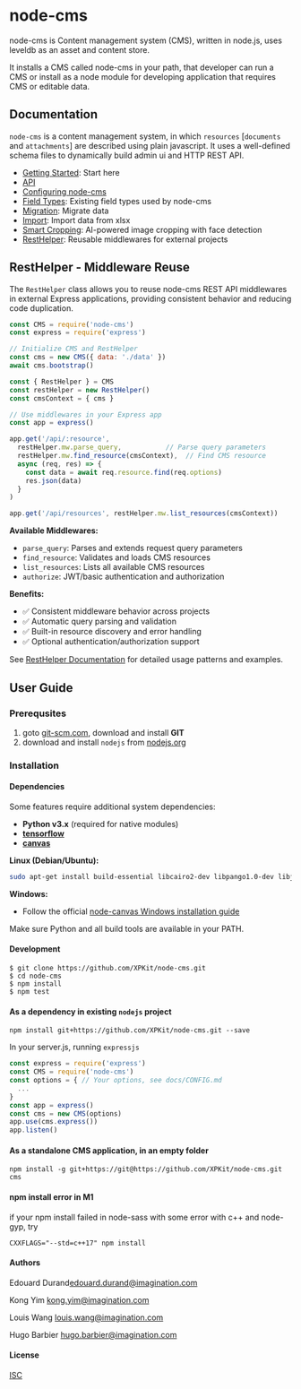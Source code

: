 # node-cms

node-cms is Content management system (CMS), written in node.js, uses leveldb as an asset and content store.

It installs a CMS called node-cms in your path, that developer can run a CMS or install as a node module for developing application that requires CMS or editable data.


## Documentation

`node-cms` is a content management system, in which `resources` [`documents` and `attachments`] are described using plain javascript. It uses a well-defined schema files to dynamically build admin ui and HTTP REST API.

-   [Getting Started](docs/GETTING_STARTED.md): Start here
-   [API](docs/API.md)
-   [Configuring node-cms](docs/CONFIG.md)
-   [Field Types](docs/FIELDS.md): Existing field types used by node-cms
-   [Migration](docs/MIGRATION.md): Migrate data
-   [Import](docs/IMPORT.md): Import data from xlsx
-   [Smart Cropping](docs/SMART_CROPPING.md): AI-powered image cropping with face detection
-   [RestHelper](docs/REST_HELPER.md): Reusable middlewares for external projects

## RestHelper - Middleware Reuse

The `RestHelper` class allows you to reuse node-cms REST API middlewares in external Express applications, providing consistent behavior and reducing code duplication.

```javascript
const CMS = require('node-cms')
const express = require('express')

// Initialize CMS and RestHelper
const cms = new CMS({ data: './data' })
await cms.bootstrap()

const { RestHelper } = CMS
const restHelper = new RestHelper()
const cmsContext = { cms }

// Use middlewares in your Express app
const app = express()

app.get('/api/:resource',
  restHelper.mw.parse_query,           // Parse query parameters
  restHelper.mw.find_resource(cmsContext),  // Find CMS resource
  async (req, res) => {
    const data = await req.resource.find(req.options)
    res.json(data)
  }
)

app.get('/api/resources', restHelper.mw.list_resources(cmsContext))
```

**Available Middlewares:**
- `parse_query`: Parses and extends request query parameters
- `find_resource`: Validates and loads CMS resources
- `list_resources`: Lists all available CMS resources
- `authorize`: JWT/basic authentication and authorization

**Benefits:**
- ✅ Consistent middleware behavior across projects
- ✅ Automatic query parsing and validation
- ✅ Built-in resource discovery and error handling
- ✅ Optional authentication/authorization support

See [RestHelper Documentation](docs/REST_HELPER.md) for detailed usage patterns and examples.

## User Guide

### Prerequsites

1. goto [git-scm.com](http://git-scm.com/), download and install **GIT**
2. download and install `nodejs` from [nodejs.org](http://nodejs.org/)

### Installation

#### Dependencies

Some features require additional system dependencies:

- **Python v3.x** (required for native modules)
- **[tensorflow](https://www.npmjs.com/package/@tensorflow/tfjs-node)**
- **[canvas](https://www.npmjs.com/package/canvas)**

**Linux (Debian/Ubuntu):**

```sh
sudo apt-get install build-essential libcairo2-dev libpango1.0-dev libjpeg-dev libgif-dev librsvg2-dev
```

**Windows:**

- Follow the official [node-canvas Windows installation guide](https://github.com/Automattic/node-canvas/wiki/Installation:-Windows)

Make sure Python and all build tools are available in your PATH.

#### Development

    $ git clone https://github.com/XPKit/node-cms.git
    $ cd node-cms
    $ npm install
    $ npm test

#### As a dependency in existing `nodejs` project

```
npm install git+https://github.com/XPKit/node-cms.git --save
```
In your server.js, running `expressjs`
``` Javascript
const express = require('express')
const CMS = require('node-cms')
const options = { // Your options, see docs/CONFIG.md
  ...
}
const app = express()
const cms = new CMS(options)
app.use(cms.express())
app.listen()
```
#### As a standalone CMS application, in an empty folder

```
npm install -g git+https://git@https://github.com/XPKit/node-cms.git
cms
```

#### npm install error in M1

if your npm install failed in node-sass with some error with c++ and node-gyp, try

```
CXXFLAGS="--std=c++17" npm install
```

#### Authors

Edouard Durand<edouard.durand@imagination.com>

Kong Yim <kong.yim@imagination.com>

Louis Wang <louis.wang@imagination.com>

Hugo Barbier <hugo.barbier@imagination.com>

#### License
[ISC](LICENSE)

